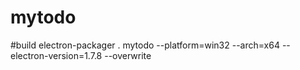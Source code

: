 # mytodo
#build
electron-packager . mytodo --platform=win32 --arch=x64 --electron-version=1.7.8 --overwrite